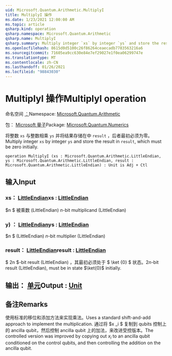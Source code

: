 ```yaml
---
uid: Microsoft.Quantum.Arithmetic.MultiplyI
title: MultiplyI 操作
ms.date: 1/23/2021 12:00:00 AM
ms.topic: article
qsharp.kind: operation
qsharp.namespace: Microsoft.Quantum.Arithmetic
qsharp.name: MultiplyI
qsharp.summary: Multiply integer `xs` by integer `ys` and store the result in `result`, which must be zero initially.
ms.openlocfilehash: 8615d0d5100c26f86264ceaecadb7783563216a6
ms.sourcegitcommit: 71605ea9cc630e84e7ef29027e1f0ea06299747e
ms.translationtype: MT
ms.contentlocale: zh-CN
ms.lasthandoff: 01/26/2021
ms.locfileid: "98843030"
---
```

# <a name="multiplyi-operation"></a><span data-ttu-id="a510d-102">MultiplyI 操作</span><span class="sxs-lookup"><span data-stu-id="a510d-102">MultiplyI operation</span></span>

<span data-ttu-id="a510d-103">命名空间 [：](xref:Microsoft.Quantum.Arithmetic)</span><span class="sxs-lookup"><span data-stu-id="a510d-103">Namespace: [Microsoft.Quantum.Arithmetic](xref:Microsoft.Quantum.Arithmetic)</span></span>

<span data-ttu-id="a510d-104">包： [Microsoft 量子](https://nuget.org/packages/Microsoft.Quantum.Numerics)</span><span class="sxs-lookup"><span data-stu-id="a510d-104">Package: [Microsoft.Quantum.Numerics](https://nuget.org/packages/Microsoft.Quantum.Numerics)</span></span>


<span data-ttu-id="a510d-105">将整数 `xs` 与整数相乘 `ys` 并将结果存储在中 `result` ，后者最初必须为零。</span><span class="sxs-lookup"><span data-stu-id="a510d-105">Multiply integer `xs` by integer `ys` and store the result in `result`, which must be zero initially.</span></span>

```qsharp
operation MultiplyI (xs : Microsoft.Quantum.Arithmetic.LittleEndian, ys : Microsoft.Quantum.Arithmetic.LittleEndian, result : Microsoft.Quantum.Arithmetic.LittleEndian) : Unit is Adj + Ctl
```


## <a name="input"></a><span data-ttu-id="a510d-106">输入</span><span class="sxs-lookup"><span data-stu-id="a510d-106">Input</span></span>

### <a name="xs--littleendian"></a><span data-ttu-id="a510d-107">xs： [LittleEndian](xref:Microsoft.Quantum.Arithmetic.LittleEndian)</span><span class="sxs-lookup"><span data-stu-id="a510d-107">xs : [LittleEndian](xref:Microsoft.Quantum.Arithmetic.LittleEndian)</span></span>

<span data-ttu-id="a510d-108">$n $ 被乘数 (LittleEndian) </span><span class="sxs-lookup"><span data-stu-id="a510d-108">$n$-bit multiplicand (LittleEndian)</span></span>


### <a name="ys--littleendian"></a><span data-ttu-id="a510d-109">y) ： [LittleEndian](xref:Microsoft.Quantum.Arithmetic.LittleEndian)</span><span class="sxs-lookup"><span data-stu-id="a510d-109">ys : [LittleEndian](xref:Microsoft.Quantum.Arithmetic.LittleEndian)</span></span>

<span data-ttu-id="a510d-110">$n $ (LittleEndian) </span><span class="sxs-lookup"><span data-stu-id="a510d-110">$n$-bit multiplier (LittleEndian)</span></span>


### <a name="result--littleendian"></a><span data-ttu-id="a510d-111">result： [LittleEndian](xref:Microsoft.Quantum.Arithmetic.LittleEndian)</span><span class="sxs-lookup"><span data-stu-id="a510d-111">result : [LittleEndian](xref:Microsoft.Quantum.Arithmetic.LittleEndian)</span></span>

<span data-ttu-id="a510d-112">$ 2n $-bit result (LittleEndian) ，其最初必须处于 $ \ket {0} $ 状态。</span><span class="sxs-lookup"><span data-stu-id="a510d-112">$2n$-bit result (LittleEndian), must be in state $\ket{0}$ initially.</span></span>



## <a name="output--unit"></a><span data-ttu-id="a510d-113">输出： [单元](xref:microsoft.quantum.lang-ref.unit)</span><span class="sxs-lookup"><span data-stu-id="a510d-113">Output : [Unit](xref:microsoft.quantum.lang-ref.unit)</span></span>



## <a name="remarks"></a><span data-ttu-id="a510d-114">备注</span><span class="sxs-lookup"><span data-stu-id="a510d-114">Remarks</span></span>

<span data-ttu-id="a510d-115">使用标准的移位和添加方法来实现乘法。</span><span class="sxs-lookup"><span data-stu-id="a510d-115">Uses a standard shift-and-add approach to implement the multiplication.</span></span>
<span data-ttu-id="a510d-116">通过将 $x _i $ 复制到 qubits 控制上的 ancilla qubit，然后控制 ancilla qubit 上的加法，来改进受控版本。</span><span class="sxs-lookup"><span data-stu-id="a510d-116">The controlled version was improved by copying out $x_i$ to an ancilla qubit conditioned on the control qubits, and then controlling the addition on the ancilla qubit.</span></span>